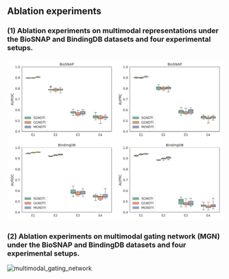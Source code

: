 ## Ablation experiments

### (1) Ablation experiments on multimodal representations under the BioSNAP and BindingDB datasets and four experimental setups.
![ablation_multimodal](./Ablation_multimodal.png)

### (2) Ablation experiments on multimodal gating network (MGN) under the BioSNAP and BindingDB datasets and four experimental setups.
![multimodal_gating_network](./Ablatiion_MGN.png)
